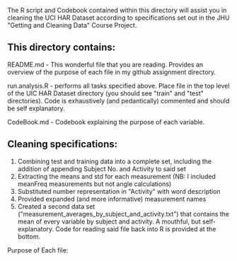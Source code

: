 The R script and Codebook contained within this directory will assist you in cleaning the UCI HAR Dataset 
according to specifications set out in the JHU "Getting and Cleaning Data" Course Project.

This directory contains:
----
README.md - This wonderful file that you are reading. Provides an overview of the purpose of each file in
                  my github assignment directory.
                  
run.analysis.R - performs all tasks specified above. Place file in the top level of the UIC HAR Dataset
                  directory (you should see "train" and "test" directories). Code is exhaustively (and 
                  pedantically) commented and should be self explanatory.
                  
CodeBook.md - Codebook explaining the purpose of each variable. 

Cleaning specifications:
----
  1. Combining test and training data into a complete set, including the addition of 
      appending Subject No. and Activity to said set
  2. Extracting the means and std for each measurement (NB: I included meanFreq measurements but not
      angle calculations)
  3. Substituted number representation in "Activity" with word description
  4. Provided expanded (and more informative) measurement names
  5. Created a second data set ("measurement_averages_by_subject_and_activity.txt") that contains the mean 
      of every variable by subject and activity. A mouthful, but self-explanatory. Code for reading said
      file back into R is provided at the bottom.
      
      
Purpose of Each file:



